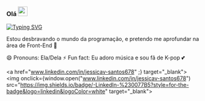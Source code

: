 ### Olá <img height="25px" width="25px" src="https://github.com/TheDudeThatCode/TheDudeThatCode/blob/6bd69ddcf3118726abbcf0aa0e0c5b6e712886b4/Assets/Hi.gif" />

<a href="https://git.io/typing-svg"><img src="https://readme-typing-svg.demolab.com?font=Itim&size=29&pause=1000&color=F79680&width=492&height=60&lines=Muito+prazer%2C+meu+nome+%C3%A9+J%C3%A9ssica+%E2%9C%A8" alt="Typing SVG" /></a>

Estou desbravando o mundo da programação, e pretendo me aprofundar na área de Front-End 🔭

😄 Pronouns: Ela/Dela
⚡ Fun fact: Eu adoro música e sou fã de K-pop 💕

<a href="www.linkedin.com/in/jessicav-santos678" ;} target="_blank">
  <img onclick={window.open("www.linkedin.com/in/jessicav-santos678") src="https://img.shields.io/badge/-LinkedIn-%230077B5?style=for-the-badge&logo=linkedin&logoColor=white" target="_blank">
</a> 


